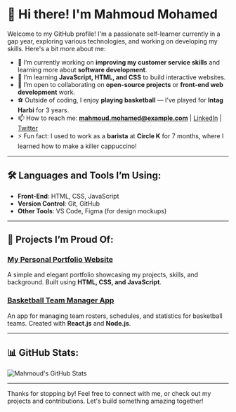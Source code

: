 # 👋 Hi there! I'm Mahmoud Mohamed

Welcome to my GitHub profile! I'm a passionate self-learner currently in a gap year, exploring various technologies, and working on developing my skills. Here's a bit more about me:

- 🔭 I’m currently working on **improving my customer service skills** and learning more about **software development**.
- 🌱 I’m learning **JavaScript, HTML, and CSS** to build interactive websites.
- 👯 I’m open to collaborating on **open-source projects** or **front-end web development** work.
- ⚽ Outside of coding, I enjoy **playing basketball** — I’ve played for **Intag Harbi** for 3 years.
- 📫 How to reach me: **mahmoud.mohamed@example.com** | [LinkedIn](https://www.linkedin.com/in/mahmoud-mohamed) | [Twitter](https://twitter.com/mahmoudmohamed)
- ⚡ Fun fact: I used to work as a **barista** at **Circle K** for 7 months, where I learned how to make a killer cappuccino!

---

## 🛠️ Languages and Tools I’m Using:
- **Front-End**: HTML, CSS, JavaScript
- **Version Control**: Git, GitHub
- **Other Tools**: VS Code, Figma (for design mockups)

---

## 🌟 Projects I’m Proud Of:

### [My Personal Portfolio Website](https://github.com/mahmoudmohamed/portfolio)
A simple and elegant portfolio showcasing my projects, skills, and background. Built using **HTML, CSS, and JavaScript**.

### [Basketball Team Manager App](https://github.com/mahmoudmohamed/basketball-manager)
An app for managing team rosters, schedules, and statistics for basketball teams. Created with **React.js** and **Node.js**.

---

## 📊 GitHub Stats:
![Mahmoud's GitHub Stats](https://github-readme-stats.vercel.app/api?username=mahmoudmohamed&show_icons=true&theme=dark)

---

Thanks for stopping by! Feel free to connect with me, or check out my projects and contributions. Let's build something amazing together!
